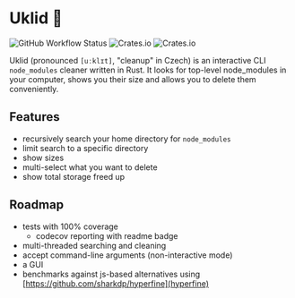 # Uklid 🧹

![GitHub Workflow Status](https://img.shields.io/github/workflow/status/vacekj/uklid/Continuous%20integration)
![Crates.io](https://img.shields.io/crates/v/uklid)
![Crates.io](https://img.shields.io/crates/d/uklid)

Uklid (pronounced `[uːklɪt]`, "cleanup" in Czech) is an interactive CLI `node_modules` cleaner written in Rust.
It looks for top-level node_modules in your computer, shows you their size and allows you to delete them conveniently.

## Features
- recursively search your home directory for `node_modules`
- limit search to a specific directory
- show sizes
- multi-select what you want to delete
- show total storage freed up

## Roadmap
- tests with 100% coverage
  - codecov reporting with readme badge
- multi-threaded searching and cleaning
- accept command-line arguments (non-interactive mode)
- a GUI
- benchmarks against js-based alternatives using [https://github.com/sharkdp/hyperfine](hyperfine)
